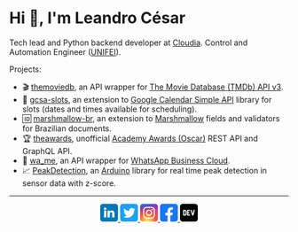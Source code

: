 # Hi 👋, I'm Leandro César

Tech lead and Python backend developer at [Cloudia](https://app.cloudiabot.com/). Control and Automation Engineer ([UNIFEI](https://unifei.edu.br)). 

Projects:

- 🎬 [themoviedb](https://github.com/leandcesar/themoviedb), an API wrapper for [The Movie Database (TMDb) API v3](https://developers.themoviedb.org/3).
- 📅 [gcsa-slots](https://github.com/leandcesar/google-calendar-simple-api-slots), an extension to [Google Calendar Simple API](https://google-calendar-simple-api.readthedocs.io/en/latest/) library for slots (dates and times available for scheduling).
- 🆔 [marshmallow-br](https://github.com/leandcesar/marshmallow-br), an extension to [Marshmallow](https://marshmallow.readthedocs.io/en/stable/) fields and validators for Brazilian documents.
- 🏆 [theawards](https://github.com/leandcesar/theawards), unofficial [Academy Awards (Oscar)](https://www.oscars.org/) REST API and GraphQL API.
- 💬 [wa_me](https://github.com/leandcesar/wa_me), an API wrapper for [WhatsApp Business Cloud](https://developers.facebook.com/docs/whatsapp/cloud-api/).
- 📈 [PeakDetection](https://github.com/leandcesar/PeakDetection), an [Arduino](https://www.arduino.cc/) library for real time peak detection in sensor data with z-score.

-----

<p align="center">
  <a href="https://www.linkedin.com/in/leandcesar" target="_blank">
    <img width="32px" alt="Linkedin" src="https://github.com/edent/SuperTinyIcons/blob/master/images/svg/linkedin.svg"/>
  </a>
  <a href="https://www.twitter.com/leandcesar" target="_blank">
    <img width="32px" alt="Twitter" src="https://github.com/edent/SuperTinyIcons/blob/master/images/svg/twitter.svg"/>
  </a>
  <a href="https://www.instagram.com/leandcesar" target="_blank">
    <img width="32px" alt="Instagram" src="https://github.com/edent/SuperTinyIcons/blob/master/images/svg/instagram.svg"/>
  </a>
    <a href="https://www.facebook.com/leandcesar" target="_blank">
    <img width="32px" alt="Facebook" src="https://github.com/edent/SuperTinyIcons/blob/master/images/svg/facebook.svg"/>
  </a>
  <a href="https://dev.to/leandcesar" target="_blank">
    <img width="32px" alt="dev.to" src="https://github.com/edent/SuperTinyIcons/blob/master/images/svg/dev_to.svg"/>
  </a>
<!--   <a href="https://medium.com/@leandcesar" target="_blank">
    <img width="32px" alt="Medium" src="https://github.com/edent/SuperTinyIcons/blob/master/images/svg/medium.svg"/>
  </a> -->
</p>
